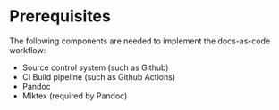 # Prerequisites

The following components are needed to implement the docs-as-code workflow:

 - Source control system (such as Github)
 - CI Build pipeline (such as Github Actions)
 - Pandoc
 - Miktex (required by Pandoc)
